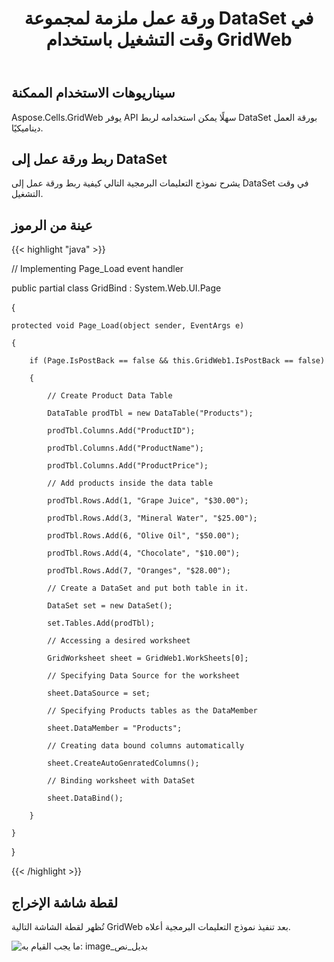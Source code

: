 ﻿---
title: ورقة عمل ملزمة لمجموعة DataSet في وقت التشغيل باستخدام GridWeb
type: docs
weight: 70
url: /ar/net/binding-worksheet-to-a-dataset-at-runtime-using-gridweb/
---
## **سيناريوهات الاستخدام الممكنة**
Aspose.Cells.GridWeb يوفر API سهلًا يمكن استخدامه لربط DataSet بورقة العمل ديناميكيًا.
## **ربط ورقة عمل إلى DataSet**
يشرح نموذج التعليمات البرمجية التالي كيفية ربط ورقة عمل إلى DataSet في وقت التشغيل.
## **عينة من الرموز**
{{< highlight "java" >}}

 // Implementing Page_Load event handler

public partial class GridBind : System.Web.UI.Page

{

    protected void Page_Load(object sender, EventArgs e)

    {

        if (Page.IsPostBack == false && this.GridWeb1.IsPostBack == false)

        {

            // Create Product Data Table

            DataTable prodTbl = new DataTable("Products");

            prodTbl.Columns.Add("ProductID");

            prodTbl.Columns.Add("ProductName");

            prodTbl.Columns.Add("ProductPrice");

            // Add products inside the data table

            prodTbl.Rows.Add(1, "Grape Juice", "$30.00");

            prodTbl.Rows.Add(3, "Mineral Water", "$25.00");

            prodTbl.Rows.Add(6, "Olive Oil", "$50.00");

            prodTbl.Rows.Add(4, "Chocolate", "$10.00");

            prodTbl.Rows.Add(7, "Oranges", "$28.00");

            // Create a DataSet and put both table in it.

            DataSet set = new DataSet();

            set.Tables.Add(prodTbl);

            // Accessing a desired worksheet

            GridWorksheet sheet = GridWeb1.WorkSheets[0];

            // Specifying Data Source for the worksheet

            sheet.DataSource = set;

            // Specifying Products tables as the DataMember

            sheet.DataMember = "Products";

            // Creating data bound columns automatically

            sheet.CreateAutoGenratedColumns();

            // Binding worksheet with DataSet

            sheet.DataBind();

        }

    }

}

{{< /highlight >}}
## **لقطة شاشة الإخراج**
تُظهر لقطة الشاشة التالية GridWeb بعد تنفيذ نموذج التعليمات البرمجية أعلاه.

![ما يجب القيام به: image_بديل_نص](binding-worksheet-to-a-dataset-at-runtime-using-gridweb_1.png)
